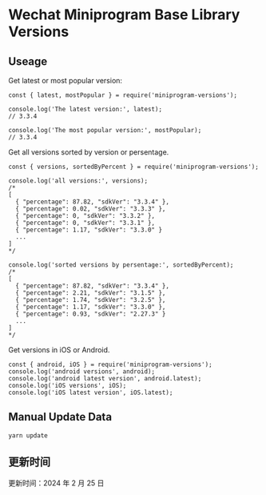 
# Wechat Miniprogram Base Library Versions

## Useage

Get latest or most popular version:

```;
const { latest, mostPopular } = require('miniprogram-versions');

console.log('The latest version:', latest);
// 3.3.4

console.log('The most popular version:', mostPopular);
// 3.3.4

```

Get all versions sorted by version or persentage.

```
const { versions, sortedByPercent } = require('miniprogram-versions');

console.log('all versions:', versions);
/*
[
  { "percentage": 87.82, "sdkVer": "3.3.4" },
  { "percentage": 0.02, "sdkVer": "3.3.3" },
  { "percentage": 0, "sdkVer": "3.3.2" },
  { "percentage": 0, "sdkVer": "3.3.1" },
  { "percentage": 1.17, "sdkVer": "3.3.0" }
  ...
]
*/

console.log('sorted versions by persentage:', sortedByPercent);
/*
[
  { "percentage": 87.82, "sdkVer": "3.3.4" },
  { "percentage": 2.21, "sdkVer": "3.1.5" },
  { "percentage": 1.74, "sdkVer": "3.2.5" },
  { "percentage": 1.17, "sdkVer": "3.3.0" },
  { "percentage": 0.93, "sdkVer": "2.27.3" }
  ...
]
*/
```

Get versions in iOS or Android.

```
const { android, iOS } = require('miniprogram-versions');
console.log('android versions', android);
console.log('android latest version', android.latest);
console.log('iOS versions', iOS);
console.log('iOS latest version', iOS.latest);
```

## Manual Update Data

```
yarn update
```

## 更新时间

更新时间：2024 年 2 月 25 日
